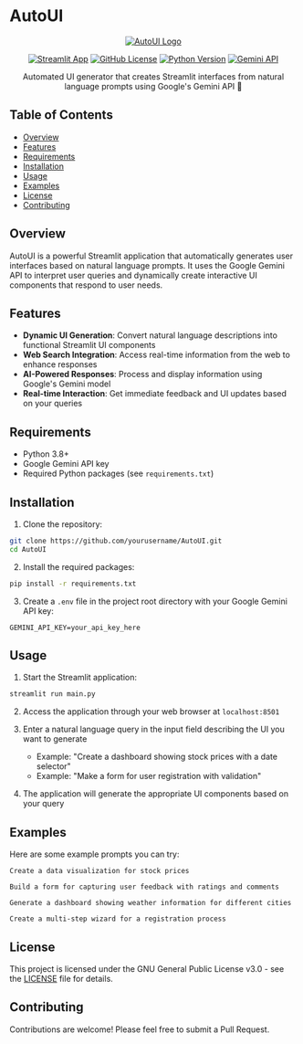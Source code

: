 # AutoUI

<div align="center">

[![AutoUI Logo](https://img.shields.io/badge/Auto-UI-blue?style=for-the-badge&logo=streamlit)](https://auto-ui.streamlit.app/)

[![Streamlit App](https://img.shields.io/badge/Streamlit-App-FF4B4B?style=flat-square&logo=streamlit)](https://auto-ui.streamlit.app/)
[![GitHub License](https://img.shields.io/github/license/NotShrirang/AutoUI?style=flat-square)](LICENSE)
[![Python Version](https://img.shields.io/badge/Python-3.8%2B-blue?style=flat-square&logo=python)](requirements.txt)
[![Gemini API](https://img.shields.io/badge/Google-Gemini-orange?style=flat-square&logo=google)](https://ai.google.dev/)

Automated UI generator that creates Streamlit interfaces from natural language prompts using Google's Gemini API 🤖

</div>

## Table of Contents

- [Overview](#overview)
- [Features](#features)
- [Requirements](#requirements)
- [Installation](#installation)
- [Usage](#usage)
- [Examples](#examples)
- [License](#license)
- [Contributing](#contributing)

## Overview

AutoUI is a powerful Streamlit application that automatically generates user interfaces based on natural language prompts. It uses the Google Gemini API to interpret user queries and dynamically create interactive UI components that respond to user needs.

## Features

- **Dynamic UI Generation**: Convert natural language descriptions into functional Streamlit UI components
- **Web Search Integration**: Access real-time information from the web to enhance responses
- **AI-Powered Responses**: Process and display information using Google's Gemini model
- **Real-time Interaction**: Get immediate feedback and UI updates based on your queries

## Requirements

- Python 3.8+
- Google Gemini API key
- Required Python packages (see `requirements.txt`)

## Installation

1. Clone the repository:

```bash
git clone https://github.com/yourusername/AutoUI.git
cd AutoUI
```

2. Install the required packages:

```bash
pip install -r requirements.txt
```

3. Create a `.env` file in the project root directory with your Google Gemini API key:

```
GEMINI_API_KEY=your_api_key_here
```

## Usage

1. Start the Streamlit application:

```bash
streamlit run main.py
```

2. Access the application through your web browser at `localhost:8501`

3. Enter a natural language query in the input field describing the UI you want to generate

   - Example: "Create a dashboard showing stock prices with a date selector"
   - Example: "Make a form for user registration with validation"

4. The application will generate the appropriate UI components based on your query

## Examples

Here are some example prompts you can try:

```
Create a data visualization for stock prices
```

```
Build a form for capturing user feedback with ratings and comments
```

```
Generate a dashboard showing weather information for different cities
```

```
Create a multi-step wizard for a registration process
```

## License

This project is licensed under the GNU General Public License v3.0 - see the [LICENSE](LICENSE) file for details.

## Contributing

Contributions are welcome! Please feel free to submit a Pull Request.
